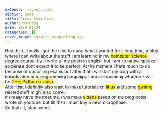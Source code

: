 ```yaml
---
extends: _layouts.post
section: post
title: First Blog Post
author: Mordrag
date: 2020-01-24
categories: []
cover_image: /assets/images/blog.jpg
---
```


Hey there,
finally i got the time to make what i wanted for a long time,
a blog where i can write about the stuff i am learning in my <mark>computer science</mark> degree course.
I will write all my posts in english but i am no native speaker so please dont expect it
to be perfect.
At the moment i have much to-do because of upcoming exams but after that i will start my
blog with a introduction to a programming language. I am still deciding whether it will be
<mark>C++, Python or Java</mark>.  
After that i definitly also want to make tutorials on <mark>linux</mark> and some <mark>gaming</mark> related stuff
might also come.  
If i really have the freetime, i will make <mark>videos</mark> based on the blog posts i wrote on youtube,
but till then i must buy a new microphone.  
So thats it, stay tuned...